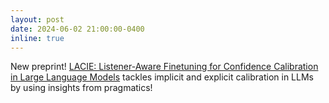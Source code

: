 ```yaml
---
layout: post
date: 2024-06-02 21:00:00-0400
inline: true
---
```


New preprint! [LACIE: Listener-Aware Finetuning for Confidence Calibration in Large Language Models](https://arxiv.org/abs/2405.21028) tackles implicit and explicit calibration in LLMs by using insights from pragmatics!
